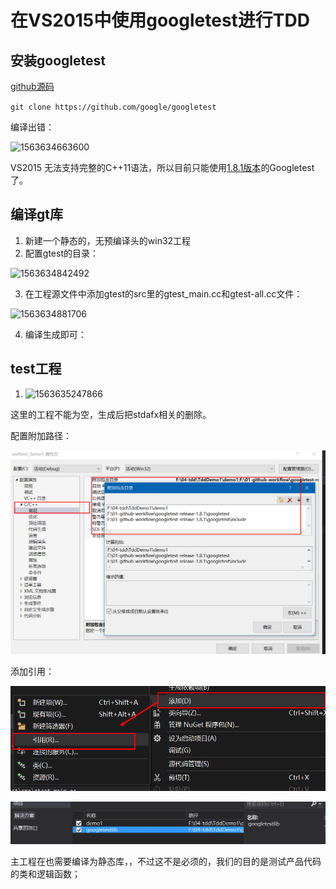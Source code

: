 # 在VS2015中使用googletest进行TDD

## 安装googletest

[github源码](https://github.com/google/googletest)

`git clone https://github.com/google/googletest`

编译出错：



![1563634663600](C:\Users\Administrator\AppData\Roaming\Typora\typora-user-images\1563634663600.png)

VS2015 无法支持完整的C++11语法，所以目前只能使用[1.8.1版本](https://codeload.github.com/google/googletest/zip/release-1.8.1)的Googletest了。

## 编译gt库

1. 新建一个静态的，无预编译头的win32工程
2. 配置gtest的目录：

![1563634842492](C:\Users\Administrator\AppData\Roaming\Typora\typora-user-images\1563634842492.png)

3. 在工程源文件中添加gtest的src里的gtest_main.cc和gtest-all.cc文件：

![1563634881706](C:\Users\Administrator\AppData\Roaming\Typora\typora-user-images\1563634881706.png)

4. 编译生成即可：

## test工程

1. ![1563635247866](C:\Users\Administrator\AppData\Roaming\Typora\typora-user-images\1563635247866.png)

这里的工程不能为空，生成后把stdafx相关的删除。

配置附加路径：

![1563636550559](./assets/1563636550559.png)



添加引用：

![1563635869624](./assets/1563635869624.png)

![1563635923843](./assets/1563635923843.png)



主工程在也需要编译为静态库，，不过这不是必须的，我们的目的是测试产品代码的类和逻辑函数；

